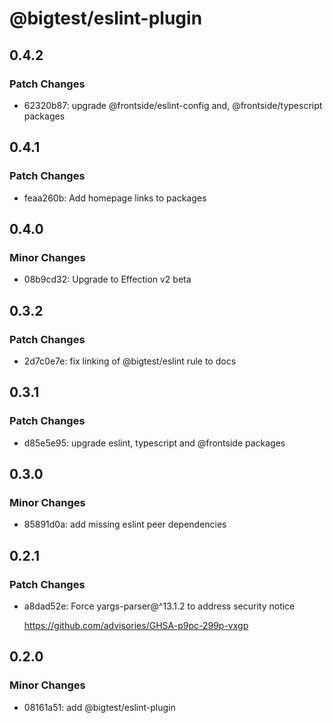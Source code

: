 # @bigtest/eslint-plugin

## 0.4.2

### Patch Changes

- 62320b87: upgrade @frontside/eslint-config and, @frontside/typescript packages

## 0.4.1

### Patch Changes

- feaa260b: Add homepage links to packages

## 0.4.0

### Minor Changes

- 08b9cd32: Upgrade to Effection v2 beta

## 0.3.2

### Patch Changes

- 2d7c0e7e: fix linking of @bigtest/eslint rule to docs

## 0.3.1

### Patch Changes

- d85e5e95: upgrade eslint, typescript and @frontside packages

## 0.3.0

### Minor Changes

- 85891d0a: add missing eslint peer dependencies

## 0.2.1

### Patch Changes

- a8dad52e: Force yargs-parser@^13.1.2 to address security notice

  https://github.com/advisories/GHSA-p9pc-299p-vxgp

## 0.2.0

### Minor Changes

- 08161a51: add @bigtest/eslint-plugin

